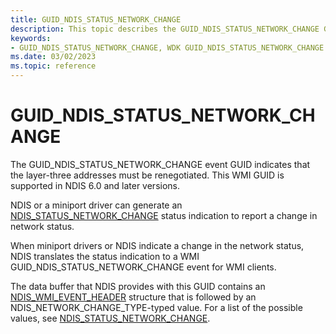 ```yaml
---
title: GUID_NDIS_STATUS_NETWORK_CHANGE
description: This topic describes the GUID_NDIS_STATUS_NETWORK_CHANGE GUID for the NDIS WMI interface.
keywords:
- GUID_NDIS_STATUS_NETWORK_CHANGE, WDK GUID_NDIS_STATUS_NETWORK_CHANGE network drivers
ms.date: 03/02/2023
ms.topic: reference
---
```


# GUID_NDIS_STATUS_NETWORK_CHANGE

The GUID_NDIS_STATUS_NETWORK_CHANGE event GUID indicates that the layer-three addresses must be renegotiated. This WMI GUID is supported in NDIS 6.0 and later versions.

NDIS or a miniport driver can generate an [NDIS_STATUS_NETWORK_CHANGE](ndis-status-network-change.md) status indication to report a change in network status.

When miniport drivers or NDIS indicate a change in the network status, NDIS translates the status indication to a WMI GUID_NDIS_STATUS_NETWORK_CHANGE event for WMI clients.

The data buffer that NDIS provides with this GUID contains an [NDIS_WMI_EVENT_HEADER](/windows-hardware/drivers/ddi/ntddndis/ns-ntddndis-_ndis_wmi_event_header) structure that is followed by an NDIS_NETWORK_CHANGE_TYPE-typed value. For a list of the possible values, see [NDIS_STATUS_NETWORK_CHANGE](ndis-status-network-change.md).
